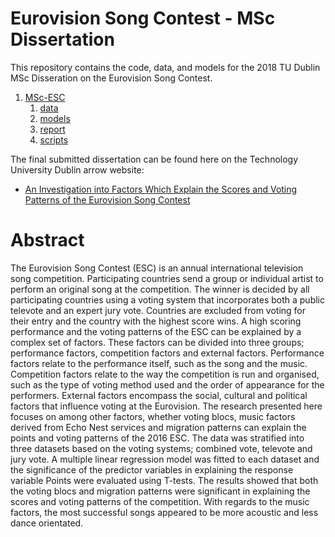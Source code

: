# Eurovision Song Contest - MSc Dissertation

This repository contains the code, data, and models for the 2018 TU Dublin MSc Disseration on the Eurovision Song Contest.
 
 1. [MSc-ESC](https://github.com/oislen/MSc-ESC/tree/master)
    1. [data](https://github.com/oislen/MSc-ESC/tree/master/data)
	2. [models](https://github.com/oislen/MSc-ESC/tree/master/models)
	3. [report](https://github.com/oislen/MSc-ESC/tree/master/report)
	4. [scripts](https://github.com/oislen/MSc-ESC/tree/master/scripts)
 
The final submitted dissertation can be found here on the Technology University Dublin arrow website:

* [An Investigation into Factors Which Explain the Scores and Voting Patterns of the Eurovision Song Contest](https://arrow.tudublin.ie/scschcomdis/155/)

# Abstract

The Eurovision Song Contest (ESC) is an annual international television song competition. Participating countries send a group or individual artist to perform an original song at the competition. The winner is decided by all participating countries using a voting system that incorporates both a public televote and an expert jury vote. Countries are excluded from voting for their entry and the country with the highest score wins. A high scoring performance and the voting patterns of the ESC can be explained by a complex set of factors. These factors can be divided into three groups; performance factors, competition factors and external factors. Performance factors relate to the performance itself, such as the song and the music. Competition factors relate to the way the competition is run and organised, such as the type of voting method used and the order of appearance for the performers. External factors encompass the social, cultural and political factors that influence voting at the Eurovision. The research presented here focuses on among other factors, whether voting blocs, music factors derived from Echo Nest services and migration patterns can explain the points and voting patterns of the 2016 ESC. The data was stratified into three datasets based on the voting systems; combined vote, televote and jury vote. A multiple linear regression model was fitted to each dataset and the significance of the predictor variables in explaining the response variable Points were evaluated using T-tests. The results showed that both the voting blocs and migration patterns were significant in explaining the scores and voting patterns of the competition. With regards to the music factors, the most successful songs appeared to be more acoustic and less dance orientated.